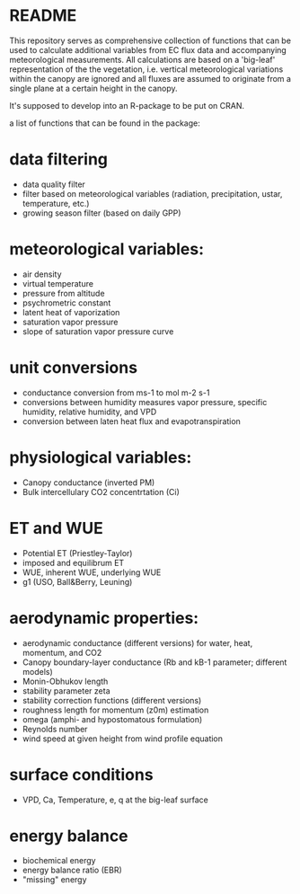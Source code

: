# README #

This repository serves as comprehensive collection of functions that can be used to calculate additional variables from EC flux data and accompanying meteorological measurements. All calculations are based on a 'big-leaf' representation of the the vegetation, i.e. vertical meteorological variations within the canopy are ignored and all fluxes are assumed to originate from a single plane at a certain height in the canopy.

It's supposed to develop into an R-package to be put on CRAN.


a list of functions that can be found in the package:

# data filtering
- data quality filter
- filter based on meteorological variables (radiation, precipitation, ustar, temperature, etc.)
- growing season filter (based on daily GPP)

# meteorological variables:
- air density
- virtual temperature
- pressure from altitude
- psychrometric constant
- latent heat of vaporization
- saturation vapor pressure
- slope of saturation vapor pressure curve


# unit conversions
- conductance conversion from ms-1 to mol m-2 s-1
- conversions between humidity measures vapor pressure, specific humidity, relative humidity, and VPD
- conversion between laten heat flux and evapotranspiration

# physiological variables:
- Canopy conductance (inverted PM)
- Bulk intercellulary CO2 concentrtation (Ci)


# ET and WUE
- Potential ET (Priestley-Taylor)
- imposed and equilibrum ET
- WUE, inherent WUE, underlying WUE
- g1 (USO, Ball&Berry, Leuning)


# aerodynamic properties:
- aerodynamic conductance (different versions) for water, heat, momentum, and CO2
- Canopy boundary-layer conductance (Rb and kB-1 parameter; different models)
- Monin-Obhukov length
- stability parameter zeta
- stability correction functions (different versions)
- roughness length for momentum (z0m) estimation
- omega (amphi- and hypostomatous formulation)
- Reynolds number
- wind speed at given height from wind profile equation


# surface conditions
- VPD, Ca, Temperature, e, q at the big-leaf surface

# energy balance
- biochemical energy
- energy balance ratio (EBR)
- "missing" energy